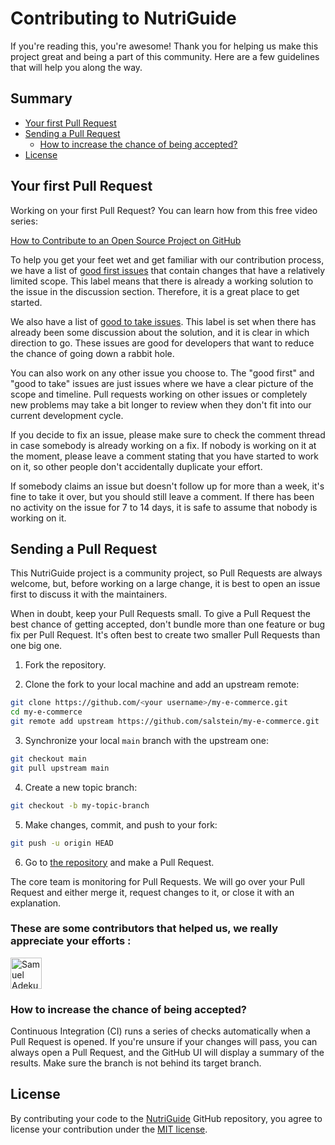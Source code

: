 # Contributing to NutriGuide

If you're reading this, you're awesome! Thank you for helping us make this project great and being a part of this community. Here are a few guidelines that will help you along the way.

## Summary

- [Your first Pull Request](#your-first-pull-request)
- [Sending a Pull Request](#sending-a-pull-request)
  - [How to increase the chance of being accepted?](#how-to-increase-the-chance-of-being-accepted)
- [License](#license)


## Your first Pull Request

Working on your first Pull Request? You can learn how from this free video series:

[How to Contribute to an Open Source Project on GitHub](https://egghead.io/courses/how-to-contribute-to-an-open-source-project-on-github)

To help you get your feet wet and get familiar with our contribution process, we have a list of [good first issues](https://github.com/TechandHi-IT/NutriGuide/issues?q=is:open+is:issue+label:"good+first+issue") that contain changes that have a relatively limited scope. This label means that there is already a working solution to the issue in the discussion section. Therefore, it is a great place to get started.

We also have a list of [good to take issues](https://github.com/TechandHi-IT/NutriGuide/issues?q=is:open+is:issue+label:"good+to+take"). This label is set when there has already been some discussion about the solution, and it is clear in which direction to go. These issues are good for developers that want to reduce the chance of going down a rabbit hole.

You can also work on any other issue you choose to.
The "good first" and "good to take" issues are just issues where we have a clear picture of the scope and timeline.
Pull requests working on other issues or completely new problems may take a bit longer to review when they don't fit into our current development cycle.

If you decide to fix an issue, please make sure to check the comment thread in case somebody is already working on a fix. If nobody is working on it at the moment, please leave a comment stating that you have started to work on it, so other people don't accidentally duplicate your effort.

If somebody claims an issue but doesn't follow up for more than a week, it's fine to take it over, but you should still leave a comment.
If there has been no activity on the issue for 7 to 14 days, it is safe to assume that nobody is working on it.

## Sending a Pull Request

This NutriGuide project is a community project, so Pull Requests are always welcome, but, before working on a large change, it is best to open an issue first to discuss it with the maintainers.

When in doubt, keep your Pull Requests small. To give a Pull Request the best chance of getting accepted, don't bundle more than one feature or bug fix per Pull Request. It's often best to create two smaller Pull Requests than one big one.

1. Fork the repository.

2. Clone the fork to your local machine and add an upstream remote:

```bash
git clone https://github.com/<your username>/my-e-commerce.git
cd my-e-commerce
git remote add upstream https://github.com/salstein/my-e-commerce.git
```

<!-- #default-branch-switch -->

3. Synchronize your local `main` branch with the upstream one:

```bash
git checkout main
git pull upstream main
```

4. Create a new topic branch:

```bash
git checkout -b my-topic-branch
```

5. Make changes, commit, and push to your fork:

```bash
git push -u origin HEAD
```

6. Go to [the repository](https://github.com/TechandHi-IT/NutriGuide) and make a Pull Request.

The core team is monitoring for Pull Requests. We will go over your Pull Request and either merge it, request changes to it, or close it with an explanation.

### These are some contributors that helped us, we really appreciate your efforts : 
[//]: contributor-faces
<a href="https://github.com/techwithsam"><img src="samuel.jpeg" alt="Samuel Adekunle" title="Samuel Adekunle" width="50" height="50"></a>

### How to increase the chance of being accepted?

Continuous Integration (CI) runs a series of checks automatically when a Pull Request is opened. If you're
unsure if your changes will pass, you can always open a Pull Request, and the GitHub UI will display a summary
of the results. Make sure the branch is not behind its target branch.

## License

By contributing your code to the [NutriGuide](https://github.com/TechandHi-IT/NutriGuide) GitHub repository, you agree to license your contribution under the [MIT license](/LICENSE).
